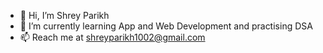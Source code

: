 - 👋 Hi, I’m Shrey Parikh
- 🌱 I’m currently learning App and Web Development and practising DSA
- 📫 Reach me at shreyparikh1002@gmail.com

<!---
ShreyParikh1002/ShreyParikh1002 is a ✨ special ✨ repository because its `README.md` (this file) appears on your GitHub profile.
You can click the Preview link to take a look at your changes.
--->
